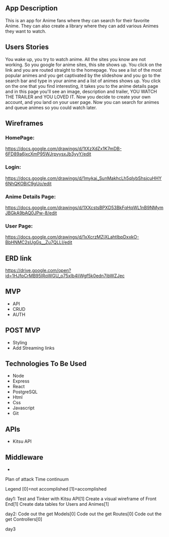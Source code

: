 


## App Description
This is an app for Anime fans where they can search for their favorite Anime. They can also create a library where they can add various Animes they want to watch.

## Users Stories
You wake up, you try to watch anime. All the sites you know are not working. So you google for anime sites, this site shows up. You click on the link and you are routed straight to the homepage. You see a list of the most popular animes and you get captivated by the slideshow and you go to the search bar and type in your anime and a list of animes shows up. You click on the one that you find interesting, it takes you to the anime details page and in this page you'll see an image, description and trailer, YOU WATCH THE TRAILER and YOU LOVED IT. Now you decide to create your own account, and you land on your user page. Now you can search for animes and queue animes so you could watch later.

## Wireframes

### HomePage:
https://docs.google.com/drawings/d/1tXzXdZx1K7mDB-6FD89a6jxcXmP95WJrpvysxJb3yyY/edit

### Login:
https://docs.google.com/drawings/d/1mykaj_SunMakhcLh5qIybShsjcuHHY6NhQKOBiC9gUo/edit

### Anime Details Page:
https://docs.google.com/drawings/d/1XXcstsBPXD53BkFqHqWL1nB9NMymJBGkA9bAQ0JPw-8/edit

### User Page:
https://docs.google.com/drawings/d/1xXcrzMZjXLahtlbpDxxkO-BbHNMC2sUgGs__Zu7QLLI/edit

## ERD link

https://drive.google.com/open?id=1HJfpCrMB95IRqWGU_o75xIb4IiWgf5k0edn7ibWZJec

## MVP
- API
- CRUD
- AUTH

## POST MVP
- Styling
- Add Streaming links

## Technologies To Be Used
- Node
- Express
- React
- PostgreSQL
- Html
- Css
- Javascript
- Git

## APIs
- Kitsu API

## Middleware
- 

Plan of attack Time continuum

Legend [0]=not accomplished [1]=accomplished

day1: 
	Test and Tinker with Kitsu API[1] 
	Create a visual wireframe of Front End[1]
	Create data tables for Users and Animes[1]


day2:
	Code out the get Models[0]
	Code out the get Routes[0]
	Code out the get Controllers[0]

day3 
